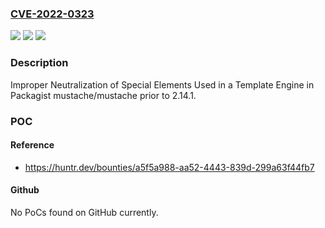 ### [CVE-2022-0323](https://cve.mitre.org/cgi-bin/cvename.cgi?name=CVE-2022-0323)
![](https://img.shields.io/static/v1?label=Product&message=bobthecow%2Fmustache.php&color=blue)
![](https://img.shields.io/static/v1?label=Version&message=%3C%202.14.1%20&color=brighgreen)
![](https://img.shields.io/static/v1?label=Vulnerability&message=CWE-1336%20Improper%20Neutralization%20of%20Special%20Elements%20Used%20in%20a%20Template%20Engine&color=brighgreen)

### Description

Improper Neutralization of Special Elements Used in a Template Engine in Packagist mustache/mustache prior to 2.14.1.

### POC

#### Reference
- https://huntr.dev/bounties/a5f5a988-aa52-4443-839d-299a63f44fb7

#### Github
No PoCs found on GitHub currently.

